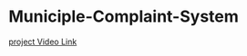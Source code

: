 # Municiple-Complaint-System
[project Video Link](https://drive.google.com/drive/folders/1iWVz3DtjaNCaASAkoQnYNyxvL2f2GBQ7?usp=sharing)

